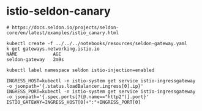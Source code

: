 # istio-seldon-canary
    # https://docs.seldon.io/projects/seldon-core/en/latest/examples/istio_canary.html

    kubectl create -f ../../../notebooks/resources/seldon-gateway.yaml
    k get gateways.networking.istio.io 
    NAME             AGE
    seldon-gateway   2m9s

    kubectl label namespace seldon istio-injection=enabled
    
    INGRESS_HOST=kubectl -n istio-system get service istio-ingressgateway -o jsonpath='{.status.loadBalancer.ingress[0].ip}'
    INGRESS_PORT=kubectl -n istio-system get service istio-ingressgateway -o jsonpath='{.spec.ports[?(@.name=="http2")].port}'
    ISTIO_GATEWAY=INGRESS_HOST[0]+":"+INGRESS_PORT[0]
    
    
